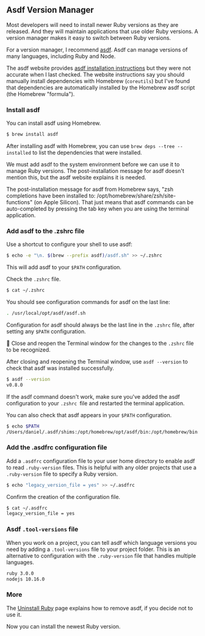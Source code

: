 ## Asdf Version Manager

Most developers will need to install newer Ruby versions as they are released. And they will maintain applications that use older Ruby versions. A version manager makes it easy to switch between Ruby versions.

For a version manager, I recommend [asdf](https://asdf-vm.com/). Asdf can manage versions of many languages, including Ruby and Node.

The asdf website provides [asdf installation instructions](https://asdf-vm.com/#/core-manage-asdf) but they were not accurate when I last checked. The website instructions say you should manually install dependencies with Homebrew (`coreutils`) but I've found that dependencies are automatically installed by the Homebrew asdf script (the Homebrew "formula").

### Install asdf

You can install asdf using Homebrew.

```bash
$ brew install asdf
```

After installing asdf with Homebrew, you can use `brew deps --tree --installed` to list the dependencies that were installed.

We must add asdf to the system environment before we can use it to manage Ruby versions. The post-installation message for asdf doesn't mention this, but the asdf website explains it is needed.

The post-installation message for asdf from Homebrew says, "zsh completions have been installed to: /opt/homebrew/share/zsh/site-functions" (on Apple Silicon). That just means that asdf commands can be auto-completed by pressing the tab key when you are using the terminal application.

### Add asdf to the .zshrc file

Use a shortcut to configure your shell to use asdf:

```bash
$ echo -e "\n. $(brew --prefix asdf)/asdf.sh" >> ~/.zshrc
```

This will add asdf to your  `$PATH` configuration.

Check the `.zshrc` file.

```bash
$ cat ~/.zshrc
```

You should see configuration commands for asdf on the last line:

```bash
. /usr/local/opt/asdf/asdf.sh
```

Configuration for asdf should always be the last line in the `.zshrc` file, after setting any `$PATH` configuration.

🚩 Close and reopen the Terminal window for the changes to the `.zshrc` file to be recognized.

After closing and reopening the Terminal window, use `asdf --version` to check that asdf was installed successfully.

```bash
$ asdf --version
v0.8.0
```

If the asdf command doesn't work, make sure you've added the asdf configuration to your `.zshrc `file and restarted the terminal application.

You can also check that asdf appears in your `$PATH` configuration.

 ```bash
 $ echo $PATH
 /Users/daniel/.asdf/shims:/opt/homebrew/opt/asdf/bin:/opt/homebrew/bin:/opt/homebrew/sbin:/usr/local/bin:/usr/bin:/bin:/usr/sbin:/sbin
```

### Add the .asdfrc configuration file

Add a `.asdfrc` configuration file to your user home directory to enable asdf to read `.ruby-version` files. This is helpful with any older projects that use a `.ruby-version` file to specify a Ruby version.

```bash
$ echo "legacy_version_file = yes" >> ~/.asdfrc
```

Confirm the creation of the configuration file.

```bash
$ cat ~/.asdfrc
legacy_version_file = yes
```

### Asdf `.tool-versions` file

When you work on a project, you can tell asdf which language versions you need by adding a `.tool-versions` file to your project folder. This is an alternative to configuration with the `.ruby-version` file that handles multiple languages.

```bash
ruby 3.0.0
nodejs 10.16.0
```

### More

The [Uninstall Ruby](/ruby/9.html) page explains how to remove asdf, if you decide not to use it.

Now you can install the newest Ruby version.
